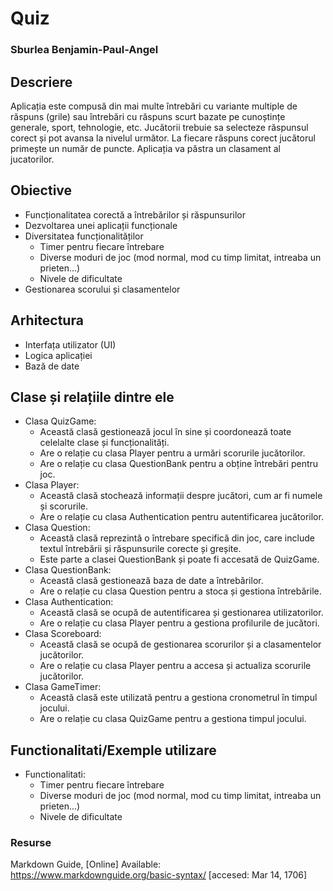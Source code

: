 # Quiz
### Sburlea Benjamin-Paul-Angel

## Descriere
Aplicația este compusă din mai multe întrebări cu variante multiple de răspuns (grile) sau întrebări cu răspuns scurt bazate pe cunoștințe generale, sport, tehnologie, etc. Jucătorii trebuie sa selecteze răspunsul corect și pot avansa la nivelul următor. La fiecare răspuns corect jucătorul primește un număr de puncte. Aplicația va păstra un clasament al jucatorilor.

## Obiective

* Funcționalitatea corectă a întrebărilor și răspunsurilor
* Dezvoltarea unei aplicații funcționale
* Diversitatea funcționalităților
    - Timer pentru fiecare întrebare
    - Diverse moduri de joc (mod normal, mod cu timp limitat, intreaba un prieten...)
    - Nivele de dificultate
* Gestionarea scorului și clasamentelor

## Arhitectura
* Interfața utilizator (UI)
* Logica aplicației
* Bază de date

## Clase și relațiile dintre ele

* Clasa QuizGame:
    - Această clasă gestionează jocul în sine și coordonează toate celelalte clase și funcționalități.
    - Are o relație cu clasa Player pentru a urmări scorurile jucătorilor.
    - Are o relație cu clasa QuestionBank pentru a obține întrebări pentru joc.
* Clasa Player:
    - Această clasă stochează informații despre jucători, cum ar fi numele și scorurile.
    - Are o relație cu clasa Authentication pentru autentificarea jucătorilor.
* Clasa Question:
    - Această clasă reprezintă o întrebare specifică din joc, care include textul întrebării și răspunsurile corecte și greșite.
    - Este parte a clasei QuestionBank și poate fi accesată de QuizGame.
* Clasa QuestionBank:
    - Această clasă gestionează baza de date a întrebărilor.
    - Are o relație cu clasa Question pentru a stoca și gestiona întrebările.
* Clasa Authentication:
    - Această clasă se ocupă de autentificarea și gestionarea utilizatorilor.
    - Are o relație cu clasa Player pentru a gestiona profilurile de jucători.
* Clasa Scoreboard:
    - Această clasă se ocupă de gestionarea scorurilor și a clasamentelor jucătorilor.
    - Are o relație cu clasa Player pentru a accesa și actualiza scorurile jucătorilor.
* Clasa GameTimer:
    - Această clasă este utilizată pentru a gestiona cronometrul în timpul jocului.
    - Are o relație cu clasa QuizGame pentru a gestiona timpul jocului.

## Functionalitati/Exemple utilizare
* Functionalitati:
    - Timer pentru fiecare întrebare
    - Diverse moduri de joc (mod normal, mod cu timp limitat, intreaba un prieten...)
    - Nivele de dificultate



### Resurse
Markdown Guide, [Online] Available: https://www.markdownguide.org/basic-syntax/ [accesed: Mar 14, 1706]
